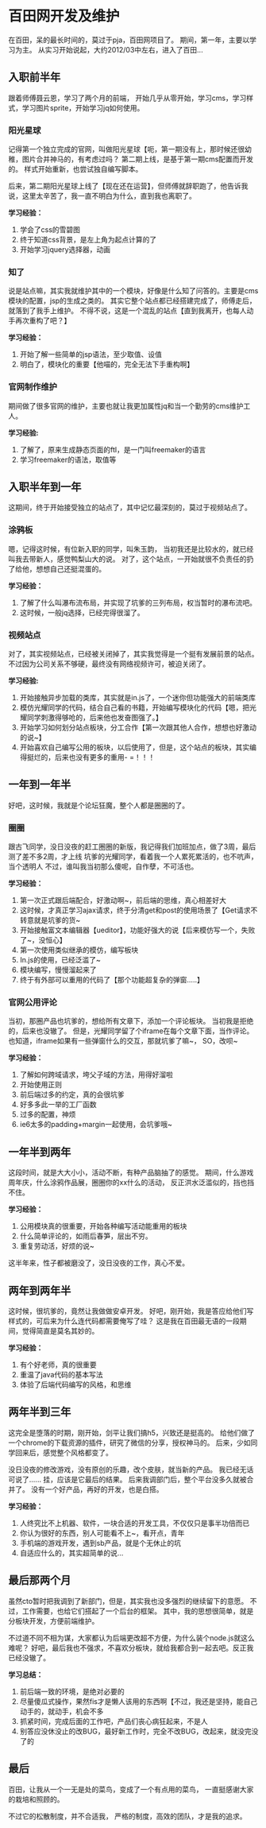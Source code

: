 # 百田网开发及维护

在百田，呆的最长时间的，莫过于pja，百田网项目了。
期间，第一年，主要以学习为主。
从实习开始说起，大约2012/03中左右，进入了百田...

## 入职前半年

跟着师傅聂云恩，学习了两个月的前端，
开始几乎从零开始，学习cms，学习样式，学习图片sprite，开始学习jq如何使用。

### 阳光星球

记得第一个独立完成的官网，叫做阳光星球【呃，第一期没有上，那时候还很幼稚，图片合并神马的，有考虑过吗？
第二期上线，是基于第一期cms配置而开发的。
样式开始重新，也尝试独自编写脚本。

后来，第二期阳光星球上线了【现在还在运营】，但师傅就辞职跑了，他告诉我说，这里太辛苦了，我一直不明白为什么，直到我也离职了。

**学习经验：**

 1. 学会了css的雪碧图
 2. 终于知道css背景，是左上角为起点计算的了
 3. 开始学习jquery选择器，动画

### 知了


说是站点嘛，其实我就维护其中的一个模块，好像是什么知了问答的。主要是cms模块的配置，jsp的生成之类的。
其实它整个站点都已经搭建完成了，师傅走后，就落到了我手上维护。
不得不说，这是一个混乱的站点【直到我离开，也每人动手再次重构了吧？】

**学习经验：**

 1. 开始了解一些简单的jsp语法，至少取值、设值
 2. 明白了，模块化的重要【他喵的，完全无法下手重构啊】

### 官网制作维护

期间做了很多官网的维护，主要也就让我更加属性jq和当一个勤劳的cms维护工人。

**学习经验:**

 1. 了解了，原来生成静态页面的ftl，是一门叫freemaker的语言
 2. 学习freemaker的语法，取值等


## 入职半年到一年

这期间，终于开始接受独立的站点了，其中记忆最深刻的，莫过于视频站点了。

### 涂鸦板

嗯，记得这时候，有位新入职的同学，叫朱玉韵，
当初我还是比较水的，就已经叫我去带新人，感觉鸭梨山大的说。
对了，这个站点，一开始就很不负责任的扔了给他，想想自己还挺混蛋的。

**学习经验：**

 1. 了解了什么叫瀑布流布局，并实现了坑爹的三列布局，权当暂时的瀑布流吧。
 2. 这时候，一般jq选择，已经完得很溜了。

### 视频站点

对了，其实视频站点，已经被关闭掉了，其实我觉得是一个挺有发展前景的站点。
不过因为公司关系不够硬，最终没有网络视频许可，被迫关闭了。

**学习经验:**

 1. 开始接触异步加载的类库，其实就是in.js了，一个迷你但功能强大的前端类库
 2. 模仿光耀同学的代码，结合自己看的书籍，开始编写模块化的代码【嗯，把光耀同学刺激得够呛的，后来他也发奋图强了。】
 3. 开始学习如何划分站点板块，分工合作【第一次跟其他人合作，想想也好激动的说~】
 4. 开始喜欢自己编写公用的板块，以后使用了，但是，这个站点的板块，其实编得挺烂的，后来也没有更多的重用- =！！！

## 一年到一年半

好吧，这时候，我就是个论坛狂魔，整个人都是圈圈的了。

### 圈圈

跟古飞同学，没日没夜的赶工圈圈的新版，我记得我们加班加点，做了3周，最后测了差不多2周，才上线
坑爹的光耀同学，看着我一个人累死累活的，也不吭声，当个透明人
不过，谁叫我当初那么傻呢，自作孽，不可活也。

**学习经验：**

 1. 第一次正式跟后端配合，好激动啊~，前后端的思维，真心相差好大
 2. 这时候，才真正学习ajax请求，终于分清get和post的使用场景了【Get请求不转意就是坑爹的货~
 3. 开始接触富文本编辑器【ueditor】，功能好强大的说【后来模仿写一个，失败了~，没恒心】
 4. 第一次使用类似继承的模仿，编写板块
 5. In.js的使用，已经泛滥了~
 6. 模块编写，慢慢溜起来了
 7. 终于有外部可以重用的代码了【那个功能超复杂的弹窗.....】

### 官网公用评论

当初，那圈产品也坑爹的，想给所有文章下，添加一个评论板块。
当初我是拒绝的，后来也没辙了。
但是，光耀同学留了个iframe在每个文章下面，当作评论。
也知道，iframe如果有一些弹窗什么的交互，那就坑爹了嘛~，
SO，改呗~

**学习经验：**

 1. 了解如何跨域请求，垮父子域的方法，用得好溜啦
 2. 开始使用正则
 3. 前后端过多的约定，真的会很坑爹
 4. 好多多此一举的工厂函数
 5. 过多的配置，神烦
 6. ie6太多的padding+margin一起使用，会坑爹哦~

## 一年半到两年

这段时间，就是大大小小，活动不断，有种产品脑抽了的感觉。
期间，什么游戏周年庆，什么涂鸦作品展，圈圈你的xx什么的活动，
反正洪水泛滥似的，挡也挡不住。

**学习经验：**
 
 1. 公用模块真的很重要，开始各种编写活动能重用的板块
 2. 什么简单评论的，如雨后春笋，层出不穷。
 3. 重复劳动活，好烦的说~

这半年来，性子都被磨没了，没日没夜的工作，真心不爱。

## 两年到两年半

这时候，很坑爹的，竟然让我做做安卓开发。
好吧，刚开始，我是答应给他们写样式的，可后来为什么连代码都需要俺写了哇？ 
这是我在百田最无语的一段期间，觉得简直是莫名其妙的。

**学习经验：**

 1. 有个好老师，真的很重要
 2. 重温了java代码的基本写法
 3. 体验了后端代码编写的风格，和思维

## 两年半到三年

这完全是堕落的时期，刚开始，剑平让我们搞h5，兴致还是挺高的。
给他们做了一个chrome的下载资源的插件，研究了微信的分享，授权神马的。
后来，少如同学回来后，感觉整个风格都变了。

没日没夜的修改游戏，没有原创的乐趣，改个皮肤，就当新的产品。
我已经无话可说了......
挂，应该是它最后的结果。
后来我调部门后，整个平台没多久就被合并了。
没有一个好产品，再好的开发，也是白搭。

**学习经验：**
 
 1. 人终究比不上机器、软件，一块合适的开发工具，不仅仅只是事半功倍而已
 2. 你认为很好的东西，别人可能看不上~，看开点，青年
 3. 手机端的游戏开发，遇到sb产品，就是个无休止的坑
 4. 自适应什么的，其实超简单的说...

## 最后那两个月

虽然cto暂时把我调到了新部门，但是，其实我也没多强烈的继续留下的意愿。
不过，工作需要，也给它们搭起了一个后台的框架。
其中，我的思想很简单，就是分板块开发，方便前端维护。

不过道不同不相为谋，大家都认为后端更改超不方便，为什么装个node.js就这么难呢？
好吧，最后我也不强求，不喜欢分板块，就给我都合到一起去吧。反正我已经没辙了。

**学习总结：**
 
 1. 前后端一致的环境，是绝对必要的
 2. 尽量傻瓜式操作，果然fis才是懒人该用的东西啊【不过，我还是坚持，能自己动手的，就动手，机会不多
 3. 抓紧时间，完成后面的工作吧，产品们丧心病狂起来，不是人
 4. 别答应没休没止的改BUG，最好新工作时，完全不改BUG，改起来，就没完没了的


## 最后

百田，让我从一个一无是处的菜鸟，变成了一个有点用的菜鸟，
一直挺感谢大家的栽培和照顾的。

不过它的松散制度，并不合适我，
严格的制度，高效的团队，才是我的追求。
